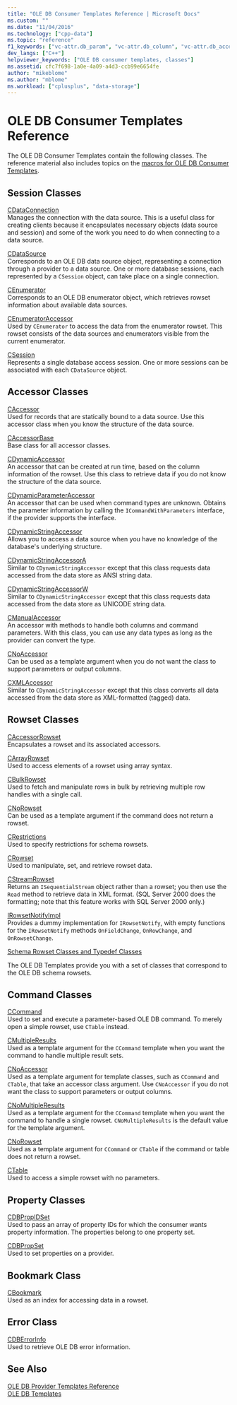 ```yaml
---
title: "OLE DB Consumer Templates Reference | Microsoft Docs"
ms.custom: ""
ms.date: "11/04/2016"
ms.technology: ["cpp-data"]
ms.topic: "reference"
f1_keywords: ["vc-attr.db_param", "vc-attr.db_column", "vc-attr.db_accessor", "vc-attr.db_command", "vc-attr.db_table", "vc.templates.ole", "vc-attr.db_source"]
dev_langs: ["C++"]
helpviewer_keywords: ["OLE DB consumer templates, classes"]
ms.assetid: cfc7f698-1a0e-4a09-a4d3-ccb99e6654fe
author: "mikeblome"
ms.author: "mblome"
ms.workload: ["cplusplus", "data-storage"]
---
```

# OLE DB Consumer Templates Reference

The OLE DB Consumer Templates contain the following classes. The reference material also includes topics on the [macros for OLE DB Consumer Templates](../../data/oledb/macros-and-global-functions-for-ole-db-consumer-templates.md).

## Session Classes

[CDataConnection](../../data/oledb/cdataconnection-class.md)<br/>
Manages the connection with the data source. This is a useful class for creating clients because it encapsulates necessary objects (data source and session) and some of the work you need to do when connecting to a data source.

[CDataSource](../../data/oledb/cdatasource-class.md)<br/>
Corresponds to an OLE DB data source object, representing a connection through a provider to a data source. One or more database sessions, each represented by a `CSession` object, can take place on a single connection.

[CEnumerator](../../data/oledb/cenumerator-class.md)<br/>
Corresponds to an OLE DB enumerator object, which retrieves rowset information about available data sources.

[CEnumeratorAccessor](../../data/oledb/cenumeratoraccessor-class.md)<br/>
Used by `CEnumerator` to access the data from the enumerator rowset. This rowset consists of the data sources and enumerators visible from the current enumerator.

[CSession](../../data/oledb/csession-class.md)<br/>
Represents a single database access session. One or more sessions can be associated with each `CDataSource` object.

## Accessor Classes

[CAccessor](../../data/oledb/caccessor-class.md)<br/>
Used for records that are statically bound to a data source. Use this accessor class when you know the structure of the data source.

[CAccessorBase](../../data/oledb/caccessorbase-class.md)<br/>
Base class for all accessor classes.

[CDynamicAccessor](../../data/oledb/cdynamicaccessor-class.md)<br/>
An accessor that can be created at run time, based on the column information of the rowset. Use this class to retrieve data if you do not know the structure of the data source.

[CDynamicParameterAccessor](../../data/oledb/cdynamicparameteraccessor-class.md)<br/>
An accessor that can be used when command types are unknown. Obtains the parameter information by calling the `ICommandWithParameters` interface, if the provider supports the interface.

[CDynamicStringAccessor](../../data/oledb/cdynamicstringaccessor-class.md)<br/>
Allows you to access a data source when you have no knowledge of the database's underlying structure.

[CDynamicStringAccessorA](../../data/oledb/cdynamicstringaccessora-class.md)<br/>
Similar to `CDynamicStringAccessor` except that this class requests data accessed from the data store as ANSI string data.

[CDynamicStringAccessorW](../../data/oledb/cdynamicstringaccessorw-class.md)<br/>
Similar to `CDynamicStringAccessor` except that this class requests data accessed from the data store as UNICODE string data.

[CManualAccessor](../../data/oledb/cmanualaccessor-class.md)<br/>
An accessor with methods to handle both columns and command parameters. With this class, you can use any data types as long as the provider can convert the type.

[CNoAccessor](../../data/oledb/cnoaccessor-class.md)<br/>
Can be used as a template argument when you do not want the class to support parameters or output columns.

[CXMLAccessor](../../data/oledb/cxmlaccessor-class.md)<br/>
Similar to `CDynamicStringAccessor` except that this class converts all data accessed from the data store as XML-formatted (tagged) data.

## Rowset Classes

[CAccessorRowset](../../data/oledb/caccessorrowset-class.md)<br/>
Encapsulates a rowset and its associated accessors.

[CArrayRowset](../../data/oledb/carrayrowset-class.md)<br/>
Used to access elements of a rowset using array syntax.

[CBulkRowset](../../data/oledb/cbulkrowset-class.md)<br/>
Used to fetch and manipulate rows in bulk by retrieving multiple row handles with a single call.

[CNoRowset](../../data/oledb/cnorowset-class.md)<br/>
Can be used as a template argument if the command does not return a rowset.

[CRestrictions](../../data/oledb/crestrictions-class.md)<br/>
Used to specify restrictions for schema rowsets.

[CRowset](../../data/oledb/crowset-class.md)<br/>
Used to manipulate, set, and retrieve rowset data.

[CStreamRowset](../../data/oledb/cstreamrowset-class.md)<br/>
Returns an `ISequentialStream` object rather than a rowset; you then use the `Read` method to retrieve data in XML format. (SQL Server 2000 does the formatting; note that this feature works with SQL Server 2000 only.)

[IRowsetNotifyImpl](../../data/oledb/irowsetnotifyimpl-class.md)<br/>
Provides a dummy implementation for `IRowsetNotify`, with empty functions for the `IRowsetNotify` methods `OnFieldChange`, `OnRowChange`, and `OnRowsetChange`.

[Schema Rowset Classes and Typedef Classes](../../data/oledb/schema-rowset-classes-and-typedef-classes.md)

The OLE DB Templates provide you with a set of classes that correspond to the OLE DB schema rowsets.

## Command Classes

[CCommand](../../data/oledb/ccommand-class.md)<br/>
Used to set and execute a parameter-based OLE DB command. To merely open a simple rowset, use `CTable` instead.

[CMultipleResults](../../data/oledb/cmultipleresults-class.md)<br/>
Used as a template argument for the `CCommand` template when you want the command to handle multiple result sets.

[CNoAccessor](../../data/oledb/cnoaccessor-class.md)<br/>
Used as a template argument for template classes, such as `CCommand` and `CTable`, that take an accessor class argument. Use `CNoAccessor` if you do not want the class to support parameters or output columns.

[CNoMultipleResults](../../data/oledb/cnomultipleresults-class.md)<br/>
Used as a template argument for the `CCommand` template when you want the command to handle a single rowset. `CNoMultipleResults` is the default value for the template argument.

[CNoRowset](../../data/oledb/cnorowset-class.md)<br/>
Used as a template argument for `CCommand` or `CTable` if the command or table does not return a rowset.

[CTable](../../data/oledb/ctable-class.md)<br/>
Used to access a simple rowset with no parameters.

## Property Classes

[CDBPropIDSet](../../data/oledb/cdbpropidset-class.md)<br/>
Used to pass an array of property IDs for which the consumer wants property information. The properties belong to one property set.

[CDBPropSet](../../data/oledb/cdbpropset-class.md)<br/>
Used to set properties on a provider.

## Bookmark Class

[CBookmark](../../data/oledb/cbookmark-class.md)<br/>
Used as an index for accessing data in a rowset.

## Error Class

[CDBErrorInfo](../../data/oledb/cdberrorinfo-class.md)<br/>
Used to retrieve OLE DB error information.

## See Also

[OLE DB Provider Templates Reference](../../data/oledb/ole-db-provider-templates-reference.md)<br/>
[OLE DB Templates](../../data/oledb/ole-db-templates.md)